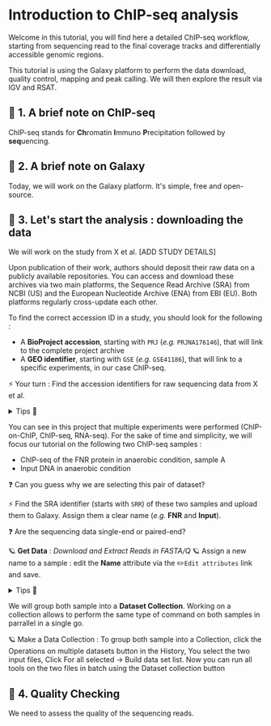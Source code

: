 # Introduction to ChIP-seq analysis

Welcome in this tutorial, you will find here a detailed ChIP-seq workflow, starting from sequencing read to the final coverage tracks and differentially accessible genomic regions.

This tutorial is using the Galaxy platform to perform the data download, quality control, mapping and peak calling. We will then explore the result via IGV and RSAT.

## 📍 1. A brief note on ChIP-seq

ChIP-seq stands for **Ch**romatin **I**mmuno **P**recipitation followed by **seq**uencing.

## 📍 2. A brief note on Galaxy

Today, we will work on the Galaxy platform. It's simple, free and open-source.

## 📍 3. Let's start the analysis : downloading the data

We will work on the study from X et al.
[ADD STUDY DETAILS]

Upon publication of their work, authors should deposit their raw data on a publicly available repositories. You can access and download these archives via two main platforms, the Sequence Read Archive (SRA) from NCBI (US) and the European Nucleotide Archive (ENA) from EBI (EU). Both platforms regularly cross-update each other.

To find the correct accession ID in a study, you should look for the following :
* A **BioProject accession**, starting with `PRJ` (*e.g.* `PRJNA176146`), that will link to the complete project archive
* A **GEO identifier**, starting with `GSE` (*e.g.* `GSE41186`), that will link to a specific experiments, in our case ChIP-seq.

⚡️ Your turn : Find the accession identifiers for raw sequencing data from X et al.

<details>
  <summary>Tips 👀</summary>

  > You are looking for a code starting with `GSE`. You usually find it in the *Data accessibility* section of an article, else you can try to `Ctrl+F` for `GSE` in the paper.

  </details>

You can see in this project that multiple experiments were performed (ChIP-on-ChIP, ChIP-seq, RNA-seq). For the sake of time and simplicity, we will focus our tutorial on the following two ChIP-seq samples :
* ChIP-seq of the FNR protein in anaerobic condition, sample A
* Input DNA in anaerobic condition

❓ Can you guess why we are selecting this pair of dataset?

⚡️ Find the SRA identifier (starts with `SRR`) of these two samples and upload them to Galaxy. Assign them a clear name (*e.g.* **FNR** and **Input**).

❓ Are the sequencing data single-end or paired-end?

🪐 **Get Data** : *Download and Extract Reads in FASTA/Q*
🪐 Assign a new name to a sample :  edit the **Name** attribute via the ✏️`Edit attributes` link and save.

<details>
  <summary>Tips 👀</summary>

  The two sample's identifier are `SRR576933` (FNR ChIP) & `SRR576938` (Input).
  Paste the SSR identifier in Galaxy's tool and click `Execute`. The job will start running and turn green once finished.

  Once finished, edit the name for both and group them as a collection (see above).
  ![edit_name](image/chap3/edit_name.png | width=50)

  </details>

We will group both sample into a **Dataset Collection**. Working on a collection allows to perform the same type of command on both samples in parrallel in a single go.

🪐 Make a Data Collection : To group both sample into a Collection, click the Operations on multiple datasets button in the History, You select the two input files, Click For all selected -> Build data set list. Now you can run all tools on the two files in batch using the Dataset collection button


## 📍 4. Quality Checking

We need to assess the quality of the sequencing reads.
